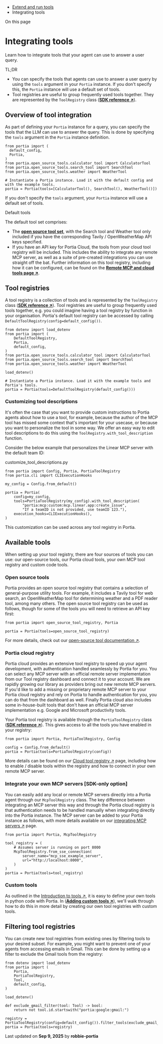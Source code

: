* [Extend and run tools](/extend-run-tools)
* Integrating tools

On this page

# Integrating tools

Learn how to integrate tools that your agent can use to answer a user query.

TL;DR

* You can specify the tools that agents can use to answer a user query by using the `tools` argument in your `Portia` instance. If you don't specify this, the `Portia` instance will use a default set of tools.
* Tool registries are useful to group frequently used tools together. They are represented by the `ToolRegistry` class ([**SDK reference ↗**](/SDK/portia/tool_registry)).

## Overview of tool integration[​](#overview-of-tool-integration "Direct link to Overview of tool integration")

As part of defining your `Portia` instance for a query, you can specify the tools that the LLM can use to answer the query. This is done by specifying the `tools` argument in the `Portia` instance definition.

```
from portia import (  
  default_config,   
  Portia,  
)  
from portia.open_source_tools.calculator_tool import CalculatorTool  
from portia.open_source_tools.search_tool import SearchTool  
from portia.open_source_tools.weather import WeatherTool  
  
# Instantiate a Portia instance. Load it with the default config and with the example tools.  
portia = Portia(tools=[CalculatorTool(), SearchTool(), WeatherTool()])
```

If you don't specify the `tools` argument, your `Portia` instance will use a default set of tools.

Default tools

The default tool set comprises:

* The [**open source tool set**](/portia-tools/open-source/), with the Search tool and Weather tool only included if you have the corresponding Tavily / OpenWeatherMap API keys specified.
* If you have an API key for Portia Cloud, the tools from your cloud tool registry will be included. This includes the ability to integrate any remote MCP server, as well as a suite of pre-created integrations you can use straight off the bat.
  Further information on this tool registry, including how it can be configured, can be found on the [**Remote MCP and cloud tools page ↗**](/cloud-tool-registry).

## Tool registries[​](#tool-registries "Direct link to Tool registries")

A tool registry is a collection of tools and is represented by the `ToolRegistry` class ([**SDK reference ↗**](/run-portia-tools)). Tool registries are useful to group frequently used tools together, e.g. you could imagine having a tool registry by function in your organisation. Portia's default tool registry can be accessed by calling `DefaultToolRegistry(config=default_config())`.

```
from dotenv import load_dotenv  
from portia import (  
    DefaultToolRegistry,  
    Portia,  
    default_config,  
)  
from portia.open_source_tools.calculator_tool import CalculatorTool  
from portia.open_source_tools.search_tool import SearchTool  
from portia.open_source_tools.weather import WeatherTool  
  
load_dotenv()  
  
# Instantiate a Portia instance. Load it with the example tools and Portia's tools.  
portia = Portia(tools=DefaultToolRegistry(default_config()))
```

### Customizing tool descriptions[​](#customizing-tool-descriptions "Direct link to Customizing tool descriptions")

It's often the case that you want to provide custom instructions to Portia agents about how to use a tool, for example, because the author of the MCP tool has missed some context that's important for your usecase, or because you want to personalize the tool in some way. We offer an easy way to edit tool descriptions to do this using the `ToolRegistry.with_tool_description` function.

Consider the below example that personalizes the Linear MCP server with the default team ID:

customize\_tool\_descriptions.py

```
from portia import Config, Portia, PortiaToolRegistry  
from portia.cli import CLIExecutionHooks  
  
my_config = Config.from_default()  
  
portia = Portia(  
    config=my_config,  
    tools=PortiaToolRegistry(my_config).with_tool_description(  
        "portia:mcp:custom:mcp.linear.app:create_issue",  
        "If a teamID is not provided, use teamID 123."),  
    execution_hooks=CLIExecutionHooks(),  
)
```

This customization can be used across any tool registry in Portia.

## Available tools[​](#available-tools "Direct link to Available tools")

When setting up your tool registry, there are four sources of tools you can use: our open-source tools, our Portia cloud tools, your own MCP tool registry and custom code tools.

### Open source tools[​](#open-source-tools "Direct link to Open source tools")

Portia provides an open source tool registry that contains a selection of general-purpose utility tools. For example, it includes a Tavily tool for web search, an OpenWeatherMap tool for determining weather and a PDF reader tool, among many others.
The open source tool registry can be used as follows, though for some of the tools you will need to retrieve an API key first:

```
from portia import open_source_tool_registry, Portia  
  
portia = Portia(tools=open_source_tool_registry)
```

For more details, check out our [open-source tool documentation ↗](/portia-tools/open-source/).

### Portia cloud registry[​](#portia-cloud-registry "Direct link to Portia cloud registry")

Portia cloud provides an extensive tool registry to speed up your agent development, with authentication handled seamlessly by Portia for you.
You can select any MCP server with an official remote server implementation from our Tool registry dashboard and connect it to your account. We are rapidly growing our library as providers bring out new remote MCP servers. If you'd like to add a missing or proprietary remote MCP server to your Portia cloud registry and rely on Portia to handle authentication for you, you can do that from the dashboard as well.
Finally Portia cloud also includes some in-house-built tools that don't have an official MCP server implementation e.g. Google and Microsoft productivity tools.

Your Portia tool registry is available through the `PortiaToolRegistry` class ([**SDK reference ↗**](/run-portia-tools)). This gives access to all the tools you have enabled in your registry:

```
from portia import Portia, PortiaToolRegistry, Config  
  
config = Config.from_default()  
portia = Portia(tools=PortiaToolRegistry(config))
```

More details can be found on our [Cloud tool registry ↗](/cloud-tool-registry) page, including how to enable / disable tools within the registry and how to connect in your own remote MCP server.

### Integrate your own MCP servers [SDK-only option][​](#integrate-your-own-mcp-servers-sdk-only-option "Direct link to Integrate your own MCP servers [SDK-only option]")

You can easily add any local or remote MCP servers directly into a Portia agent through our `McpToolRegistry` class.
The key difference between integrating an MCP server this way and through the Portia cloud registry is that authentication needs to be handled manually when integrating directly into the Portia instance.
The MCP server can be added to your Portia instance as follows, with more details available on our [integrating MCP servers ↗](/mcp-servers) page.

```
from portia import Portia, McpToolRegistry  
  
tool_registry = (  
    # Assumes server is running on port 8000  
    McpToolRegistry.from_sse_connection(  
        server_name="mcp_sse_example_server",  
        url="http://localhost:8000",  
    )  
)  
portia = Portia(tools=tool_registry)
```

### Custom tools[​](#custom-tools "Direct link to Custom tools")

As outlined in the [Introduction to tools ↗](/mcp-servers), it is easy to define your own tools in python code with Portia. In ([**Adding custom tools ↗**](/add-custom-tools)), we'll walk through how to do this in more detail by creating our own tool registries with custom tools.

## Filtering tool registries[​](#filtering-tool-registries "Direct link to Filtering tool registries")

You can create new tool registries from existing ones by filtering tools to your desired subset. For example, you might want to prevent one of your agents from accessing emails in Gmail. This can be done by setting up a filter to exclude the Gmail tools from the registry:

```
from dotenv import load_dotenv  
from portia import (  
    Portia,  
    PortiaToolRegistry,  
    Tool,  
    default_config,  
)  
  
load_dotenv()  
  
def exclude_gmail_filter(tool: Tool) -> bool:  
    return not tool.id.startswith("portia:google:gmail:")  
  
registry = PortiaToolRegistry(config=default_config()).filter_tools(exclude_gmail_filter)  
portia = Portia(tools=registry)
```

Last updated on **Sep 9, 2025** by **robbie-portia**
